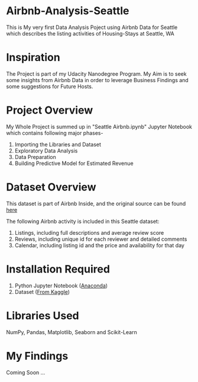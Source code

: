 # Airbnb-Analysis-Seattle
This is My very first Data Analysis Poject using Airbnb Data for Seattle which describes the listing activities of Housing-Stays at Seattle, WA

# Inspiration
The Project is part of my Udacity Nanodegree Program. My Aim is to seek some insights from Airbnb Data in order to leverage Business Findings and some suggestions for Future Hosts.

# Project Overview
My Whole Project is summed up in "Seattle Airbnb.ipynb" Jupyter Notebook which contains following major phases-
1. Importing the Libraries and Dataset
2. Exploratory Data Analysis
3. Data Preparation
4. Building Predictive Model for Estimated Revenue

# Dataset Overview
This dataset is part of Airbnb Inside, and the original source can be found [here](http://insideairbnb.com/get-the-data.html)

The following Airbnb activity is included in this Seattle dataset:

1. Listings, including full descriptions and average review score
2. Reviews, including unique id for each reviewer and detailed comments
3. Calendar, including listing id and the price and availability for that day

# Installation Required
1. Python Jupyter Notebook ([Anaconda](https://www.anaconda.com/))
2. Dataset ([From Kaggle](https://www.kaggle.com/airbnb/seattle/data))

# Libraries Used
NumPy, Pandas, Matplotlib, Seaborn and Scikit-Learn

# My Findings
Coming Soon ...
